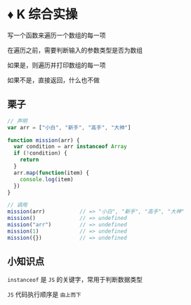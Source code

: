 # ♦️ K 综合实操

写一个函数来遍历一个数组的每一项

在遍历之前，需要判断输入的参数类型是否为数组

如果是，则遍历并打印数组的每一项

如果不是，直接返回，什么也不做

## 栗子

```js
// 声明
var arr = ["小白", "新手", "高手", "大神"]

function mission(arr) {
  var condition = arr instanceof Array
  if (!condition) {
    return 
  } 
  arr.map(function(item) {
    console.log(item)
  }) 
}

// 调用
mission(arr)           // => "小白", "新手", "高手", "大神"
mission()              // => undefined
mission("arr")         // => undefined
mission(1)             // => undefined
mission({})            // => undefined
```

## 小知识点

```instanceof``` 是 ```JS``` 的关键字，常用于判断数据类型

```JS``` 代码执行顺序是 ```由上而下```